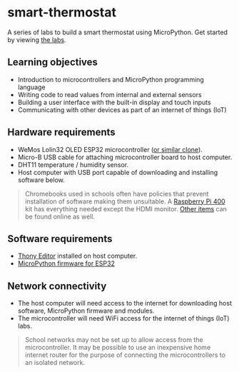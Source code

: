 # smart-thermostat
A series of labs to build a smart thermostat using MicroPython. Get started by viewing [the labs](docs/index.md).

## Learning objectives
* Introduction to microcontrollers and MicroPython programming language
* Writing code to read values from internal and external sensors
* Building a user interface with the built-in display and touch inputs
* Communicating with other devices as part of an internet of things (IoT)

## Hardware requirements
* WeMos Lolin32 OLED ESP32 microcontroller ([or similar clone](http://www.hiletgo.com/ProductDetail/1997554.html)).
* Micro-B USB cable for attaching microcontroller board to host computer.
* DHT11 temperature / humidity sensor.
* Host computer with USB port capable of downloading and installing software below.

> Chromebooks used in schools often have policies that prevent installation of software making them unsuitable.
> A [Raspberry Pi 400](https://www.raspberrypi.com/products/raspberry-pi-400/?variant=raspberry-pi-400-us-kit)
> kit has everything needed except the HDMI monitor.
> [Other items](https://www.amazon.com/hz/wishlist/ls/3DOVN9NREQHIB?ref_=wl_share) can be found online as well.

## Software requirements
* [Thony Editor](https://thonny.org/) installed on host computer.
* [MicroPython firmware for ESP32](https://micropython.org/download/esp32/)

## Network connectivity
* The host computer will need access to the internet for downloading host software, MicroPython firmware and modules.
* The microcontroller will need WiFi access for the internet of things (IoT) labs.

> School networks may not be set up to allow access from the microcontroller. It may be possible to use an
> inexpensive home internet router for the purpose of connecting the microcontrollers to an isolated network.
